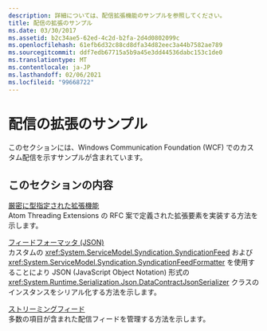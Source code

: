 ```yaml
---
description: 詳細については、配信拡張機能のサンプルを参照してください。
title: 配信の拡張のサンプル
ms.date: 03/30/2017
ms.assetid: b2c34ae5-62ed-4c2d-b2fa-2d4d0802099c
ms.openlocfilehash: 61efb6d32c88cd8dfa34d82eec3a44b7582ae789
ms.sourcegitcommit: ddf7edb67715a5b9a45e3dd44536dabc153c1de0
ms.translationtype: MT
ms.contentlocale: ja-JP
ms.lasthandoff: 02/06/2021
ms.locfileid: "99668722"
---
```

# <a name="syndication-extensibility-samples"></a>配信の拡張のサンプル

このセクションには、Windows Communication Foundation (WCF) でのカスタム配信を示すサンプルが含まれています。  
  
## <a name="in-this-section"></a>このセクションの内容  

 [厳密に型指定された拡張機能](strongly-typed-extensions-sample.md)  
 Atom Threading Extensions の RFC 案で定義された拡張要素を実装する方法を示します。  
  
 [フィードフォーマッタ (JSON)](feed-formatter-json.md)  
 カスタムの <xref:System.ServiceModel.Syndication.SyndicationFeed> および <xref:System.ServiceModel.Syndication.SyndicationFeedFormatter> を使用することにより JSON (JavaScript Object Notation) 形式の <xref:System.Runtime.Serialization.Json.DataContractJsonSerializer> クラスのインスタンスをシリアル化する方法を示します。  
  
 [ストリーミングフィード](streaming-feeds-sample.md)  
 多数の項目が含まれた配信フィードを管理する方法を示します。
